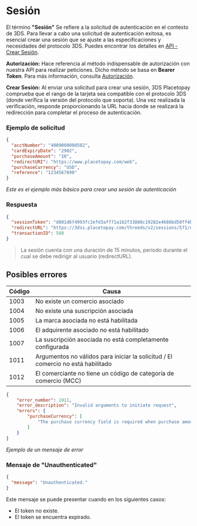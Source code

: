 # Sesión

El término **"Sesión"** Se refiere a la solicitud de autenticación en el contexto de 3DS. Para llevar a cabo una solicitud de autenticación exitosa, es esencial crear una sesión que se ajuste a las especificaciones y necesidades del protocolo 3DS. Puedes encontrar los detalles en [API - Crear Sesión](crear-una-nueva-sesion).

**Autorización:** Hace referencia al método indispensable de autorización con nuestra API para realizar peticiones. Dicho método se basa en **Bearer Token**. Para más información, consulta [Autorización](authorization).

**Crear Sesión:** Al enviar una solicitud para crear una sesión, 3DS Placetopay comprueba que el rango de la tarjeta sea compatible con el protocolo 3DS (donde verifica la versión del protocolo que soporta). Una vez realizada la verificación, responde proporcionando la URL hacia donde se realizará la redirección para completar el proceso de autenticación.

### Ejemplo de solicitud
```json
{
  "acctNumber": "4009000000502",
  "cardExpiryDate": "2902",
  "purchaseAmount": "10",
  "redirectURI": "https://www.placetopay.com/web",
  "purchaseCurrency": "USD",
  "reference": "1234567890"
}
```
*Este es el ejemplo más básico para crear una sesión de autenticación*

### Respuesta
```json
{
  "sessionToken": "d801d6f4993fc2efd3aff71a162f33888c19282e4686bd50ff4b8624e1527dbc",
  "redirectURL": "https://3dss.placetopay.com/threeds/v2/sessions/571/d801d6f4993fc2efd3aff71a162f33888c19282e4686bd50ff4b8624e1527dbc",
  "transactionID": 580
}
```

> La sesión cuenta con una duración de 15 minutos, periodo durante el cual se debe redirigir al usuario (redirectURL).

## Posibles errores


| Código | Causa                                                                            |
|--------|----------------------------------------------------------------------------------|
| 1003   | No existe un comercio asociado                                                   | 
| 1004   | No existe una suscripción asociada                                               | 
| 1005   | La marca asociada no está habilitada                                             | 
| 1006   | El adquirente asociado no está habilitado                                        | 
| 1007   | La suscripción asociada no está completamente configurada                        | 
| 1011   | Argumentos no válidos para iniciar la solicitud / El comercio no está habilitado | 
| 1012   | El comerciante no tiene un código de categoría de comercio (MCC)                 | 

```json
{
    "error_number": 1011,
    "error_description": "Invalid arguments to initiate request",
    "errors": {
        "purchaseCurrency": [
            "The purchase currency field is required when purchase amount is present."
        ]
    }
}
```
*Ejemplo de un mensaje de error*


### Mensaje de "Unauthenticated"
```json
{
  "message": "Unauthenticated."
}
```
Este mensaje se puede presentar cuando en los siguientes casos:
- El token no existe.
- El token se encuentra expirado.
